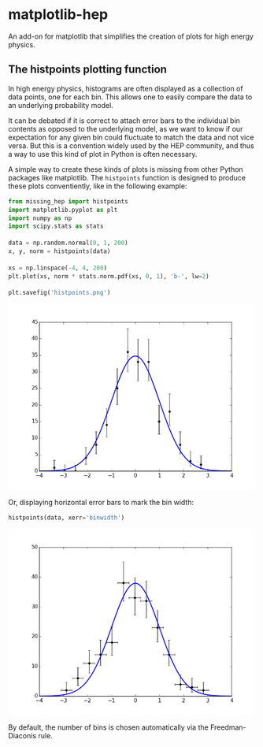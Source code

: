 # matplotlib-hep

An add-on for matplotlib that simplifies the creation of plots for high energy physics.

## The histpoints plotting function

In high energy physics, histograms are often displayed as a collection of data points, one for each bin.
This allows one to easily compare the data to an underlying probability model.

It can be debated if it is correct to attach error bars to the individual bin contents as opposed to the underlying model,
as we want to know if our expectation for any given bin could fluctuate to match the data and not vice versa.
But this is a convention widely used by the HEP community, and thus a way to use this kind of plot in Python is often necessary.

A simple way to create these kinds of plots is missing from other Python packages like matplotlib.
The `histpoints` function is designed to produce these plots conventiently, like in the following example:

```python
from missing_hep import histpoints
import matplotlib.pyplot as plt
import numpy as np
import scipy.stats as stats

data = np.random.normal(0, 1, 200)
x, y, norm = histpoints(data)

xs = np.linspace(-4, 4, 200)
plt.plot(xs, norm * stats.norm.pdf(xs, 0, 1), 'b-', lw=2)

plt.savefig('histpoints.png')
```

![histpoints](./histpoints.png)

Or, displaying horizontal error bars to mark the bin width:
```python
histpoints(data, xerr='binwidth')
```

![histpoints\_binwidth](./histpoints_binwidth.png)

By default, the number of bins is chosen automatically via the Freedman-Diaconis rule.

